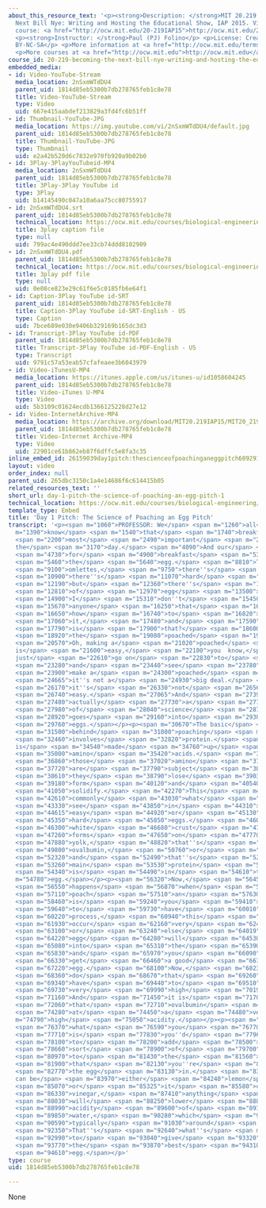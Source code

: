 ```yaml
---
about_this_resource_text: '<p><strong>Description: </strong>MIT 20.219 Becoming the
  Next Bill Nye: Writing and Hosting the Educational Show, IAP 2015. View the complete
  course: <a href="http://ocw.mit.edu/20-219IAP15">http://ocw.mit.edu/20-219IAP15</a>.</p>
  <p><strong>Instructor: </strong>Paul (PJ) Folino</p> <p>License: Creative Commons
  BY-NC-SA</p> <p>More information at <a href="http://ocw.mit.edu/terms">http://ocw.mit.edu/terms</a></p>
  <p>More courses at <a href="http://ocw.mit.edu">http://ocw.mit.edu</a></p>'
course_id: 20-219-becoming-the-next-bill-nye-writing-and-hosting-the-educational-show-january-iap-2015
embedded_media:
- id: Video-YouTube-Stream
  media_location: 2nSxmWTdDU4
  parent_uid: 1814d85eb5300b7db278765feb1c8e78
  title: Video-YouTube-Stream
  type: Video
  uid: 667e415aabdef213829a3fd4fc6b51ff
- id: Thumbnail-YouTube-JPG
  media_location: https://img.youtube.com/vi/2nSxmWTdDU4/default.jpg
  parent_uid: 1814d85eb5300b7db278765feb1c8e78
  title: Thumbnail-YouTube-JPG
  type: Thumbnail
  uid: e2a42b520d6c7832e970fb920a9b02b0
- id: 3Play-3PlayYouTubeid-MP4
  media_location: 2nSxmWTdDU4
  parent_uid: 1814d85eb5300b7db278765feb1c8e78
  title: 3Play-3Play YouTube id
  type: 3Play
  uid: b14145490c047a10a6aa75cc80755917
- id: 2nSxmWTdDU4.srt
  parent_uid: 1814d85eb5300b7db278765feb1c8e78
  technical_location: https://ocw.mit.edu/courses/biological-engineering/20-219-becoming-the-next-bill-nye-writing-and-hosting-the-educational-show-january-iap-2015/student-projects/paul-pj-folinos-project/day-1-pitch-the-science-of-poaching-an-egg-pitch-1/2nSxmWTdDU4.srt
  title: 3play caption file
  type: null
  uid: 799ac4e490ddd7ee33cb74ddd8102909
- id: 2nSxmWTdDU4.pdf
  parent_uid: 1814d85eb5300b7db278765feb1c8e78
  technical_location: https://ocw.mit.edu/courses/biological-engineering/20-219-becoming-the-next-bill-nye-writing-and-hosting-the-educational-show-january-iap-2015/student-projects/paul-pj-folinos-project/day-1-pitch-the-science-of-poaching-an-egg-pitch-1/2nSxmWTdDU4.pdf
  title: 3play pdf file
  type: null
  uid: 0e08ce823e29c61f6e5c0185fb6e64f1
- id: Caption-3Play YouTube id-SRT
  parent_uid: 1814d85eb5300b7db278765feb1c8e78
  title: Caption-3Play YouTube id-SRT-English - US
  type: Caption
  uid: 7bce689e030e9406b329169b165dc3d3
- id: Transcript-3Play YouTube id-PDF
  parent_uid: 1814d85eb5300b7db278765feb1c8e78
  title: Transcript-3Play YouTube id-PDF-English - US
  type: Transcript
  uid: 9791c57a53eab57cfafeaee3b6043979
- id: Video-iTunesU-MP4
  media_location: https://itunes.apple.com/us/itunes-u/id1058604245
  parent_uid: 1814d85eb5300b7db278765feb1c8e78
  title: Video-iTunes U-MP4
  type: Video
  uid: 5b3109c01624ecdb1366125228d27e12
- id: Video-InternetArchive-MP4
  media_location: https://archive.org/download/MIT20.219IAP15/MIT20_219IAP15_PJ_D01_Pitch_360p.mp4
  parent_uid: 1814d85eb5300b7db278765feb1c8e78
  title: Video-Internet Archive-MP4
  type: Video
  uid: 22901ce61b862eb87f6dffc5e8fa3c35
inline_embed_id: 26159039day1pitch:thescienceofpoachinganeggpitch60929127
layout: video
order_index: null
parent_uid: 265dbc3150c1a4e14686f6c614415b05
related_resources_text: ''
short_url: day-1-pitch-the-science-of-poaching-an-egg-pitch-1
technical_location: https://ocw.mit.edu/courses/biological-engineering/20-219-becoming-the-next-bill-nye-writing-and-hosting-the-educational-show-january-iap-2015/student-projects/paul-pj-folinos-project/day-1-pitch-the-science-of-poaching-an-egg-pitch-1
template_type: Embed
title: 'Day 1 Pitch: The Science of Poaching an Egg Pitch'
transcript: '<p><span m="1060">PROFESSOR: We</span> <span m="1260">all</span> <span
  m="1390">know</span> <span m="1540">that</span> <span m="1740">breakfast is the</span>
  <span m="2200">most</span> <span m="2490">important</span> <span m="2880">meal of
  the</span> <span m="3170">day.</span> <span m="4090">And our</span> <span m="4280">staple</span>
  <span m="4730">for</span> <span m="4900">breakfast</span> <span m="5330">is</span>
  <span m="5460">the</span> <span m="5640">egg.</span> <span m="8810">There''s</span>
  <span m="9100">omlettes,</span> <span m="9750">there''s</span> <span m="10090">scrambled,</span>
  <span m="10900">there''s</span> <span m="11070">hard</span> <span m="11430">boiled,</span>
  <span m="12190">but</span> <span m="12360">there''s</span> <span m="12490">one type</span>
  <span m="12810">of</span> <span m="12970">egg</span> <span m="13500">that</span>
  <span m="14900">I</span> <span m="15310">don''t</span> <span m="15450">know</span>
  <span m="15670">anyone</span> <span m="16250">that</span> <span m="16420">knows</span>
  <span m="16650">how</span> <span m="16740">to</span> <span m="16820">make</span>
  <span m="17060">it,</span> <span m="17480">and</span> <span m="17590">what</span>
  <span m="17790">is</span> <span m="17900">that?</span> <span m="18600">That''s</span>
  <span m="18920">the</span> <span m="19080">poached</span> <span m="19740">egg.</span>
  <span m="20570">Oh, making a</span> <span m="21020">poached</span> <span m="21310">egg
  is</span> <span m="21600">easy,</span> <span m="22100">you  know,</span> <span m="22350">I''ll
  just</span> <span m="22610">go on</span> <span m="22830">to</span> <span m="22890">Google</span>
  <span m="23280">and</span> <span m="23440">see</span> <span m="23780">how to</span>
  <span m="23900">make a</span> <span m="24300">poached</span> <span m="24400">egg,</span>
  <span m="24665">it''s not a</span> <span m="24930">big deal.</span> <span m="26040">But</span>
  <span m="26170">it''s</span> <span m="26330">not</span> <span m="26560">that</span>
  <span m="26740">easy.</span> <span m="27065">And</span> <span m="27390">there''s</span>
  <span m="27480">actually</span> <span m="27730">a</span> <span m="27780">lot</span>
  <span m="27980">of</span> <span m="28040">science</span> <span m="28740">that</span>
  <span m="28920">goes</span> <span m="29160">into</span> <span m="29380">poached</span>
  <span m="29760">eggs.</span></p><p><span m="30670">The basic</span> <span m="31090">principle</span>
  <span m="31500">behind</span> <span m="31800">poaching</span> <span m="32229">eggs</span>
  <span m="32460">involves</span> <span m="32820">protein.</span> <span m="34100">Protein
  is</span> <span m="34540">made</span> <span m="34760">up</span> <span m="34860">of</span>
  <span m="35000">amino</span> <span m="35420">acids.</span> <span m="36750">When</span>
  <span m="36860">those</span> <span m="37020">amino</span> <span m="37370">acids</span>
  <span m="37720">are</span> <span m="37790">subject</span> <span m="38220">to heat,</span>
  <span m="38610">they</span> <span m="38790">lose</span> <span m="39030">their</span>
  <span m="39180">form</span> <span m="40120">and</span> <span m="40540">they</span>
  <span m="41050">solidify.</span> <span m="42270">This</span> <span m="42460">is</span>
  <span m="42610">commonly</span> <span m="43030">what</span> <span m="43250">you</span>
  <span m="43330">see</span> <span m="43850">in</span> <span m="44310">over</span>
  <span m="44615">easy</span> <span m="44920">or</span> <span m="45130">over</span>
  <span m="45350">hard</span> <span m="45850">eggs.</span> <span m="46080">That</span>
  <span m="46300">white</span> <span m="46680">crust</span> <span m="47060">that</span>
  <span m="47260">forms</span> <span m="47650">on</span> <span m="47770">the</span>
  <span m="47880">yolk,</span> <span m="48820">that''s</span> <span m="49070">called</span>
  <span m="49800">ovalbumin,</span> <span m="50760">or</span> <span m="51090">ovalbumin,</span>
  <span m="52320">and</span> <span m="52490">that''s</span> <span m="52800">the</span>
  <span m="53260">main</span> <span m="53530">protein</span> <span m="54180">that</span>
  <span m="54340">is</span> <span m="54490">in</span> <span m="54610">the</span> <span
  m="54780">egg.</span></p><p><span m="56320">Now,</span> <span m="56450">what</span>
  <span m="56550">happens</span> <span m="56870">when</span> <span m="56980">you</span>
  <span m="57110">poach</span> <span m="57510">an</span> <span m="57630">egg</span>
  <span m="58460">is</span> <span m="59240">you</span> <span m="59410">have</span>
  <span m="59640">to</span> <span m="59730">have</span> <span m="60010">this</span>
  <span m="60220">process,</span> <span m="60940">this</span> <span m="61230">denaturing</span>
  <span m="61930">occur</span> <span m="62160">very</span> <span m="62490">rapidly</span>
  <span m="63100">or</span> <span m="63240">else</span> <span m="64019">the</span>
  <span m="64220">egg</span> <span m="64280">will</span> <span m="64530">dissipate</span>
  <span m="65080">into</span> <span m="65310">the</span> <span m="65390">water</span>
  <span m="65830">and</span> <span m="65970">you</span> <span m="66090">won''t</span>
  <span m="66330">get</span> <span m="66460">a good</span> <span m="66770">poached</span>
  <span m="67220">egg.</span> <span m="68100">Now,</span> <span m="68230">to</span>
  <span m="68360">do</span> <span m="68670">that</span> <span m="69260">you</span>
  <span m="69340">have</span> <span m="69440">to</span> <span m="69510">have a</span>
  <span m="69730">very</span> <span m="69990">high</span> <span m="70190">temperature.</span>
  <span m="71160">And</span> <span m="71450">it is</span> <span m="71700">known</span>
  <span m="72060">that</span> <span m="72710">ovalbumin</span> <span m="73450">denatures</span>
  <span m="74280">at</span> <span m="74450">a</span> <span m="74480">very</span> <span
  m="74790">high</span> <span m="75050">acidity.</span></p><p><span m="76140">So</span>
  <span m="76370">what</span> <span m="76590">you</span> <span m="76770">do</span>
  <span m="77710">is</span> <span m="77830">you''d</span> <span m="77960">have</span>
  <span m="78100">to</span> <span m="78200">add</span> <span m="78500">some</span>
  <span m="78660">sort</span> <span m="78900">of</span> <span m="79700">acid</span>
  <span m="80970">to</span> <span m="81430">the</span> <span m="81560">water</span>
  <span m="81900">that</span> <span m="82130">you''re</span> <span m="82350">boiling</span>
  <span m="82770">the egg</span> <span m="83130">in.</span> <span m="83580">So that
  can be</span> <span m="83970">either</span> <span m="84240">lemon</span> <span m="84540">juice</span>
  <span m="85070">or</span> <span m="85325">it</span> <span m="85580">could be</span>
  <span m="86330">vinegar,</span> <span m="87410">anything</span> <span m="87850">that</span>
  <span m="88030">will</span> <span m="88250">lower</span> <span m="88870">the</span>
  <span m="88990">acidity</span> <span m="89600">of</span> <span m="89750">the</span>
  <span m="89850">water,</span> <span m="90280">which</span> <span m="90470">is</span>
  <span m="90590">typically</span> <span m="91030">around</span> <span m="91280">7.0.</span>
  <span m="92350">That''s</span> <span m="92640">what''s</span> <span m="92870">going</span>
  <span m="92990">to</span> <span m="93040">give</span> <span m="93320">you</span>
  <span m="93770">the</span> <span m="93870">best</span> <span m="94310">poached</span>
  <span m="94610">egg.</span></p>'
type: course
uid: 1814d85eb5300b7db278765feb1c8e78

---
```

None